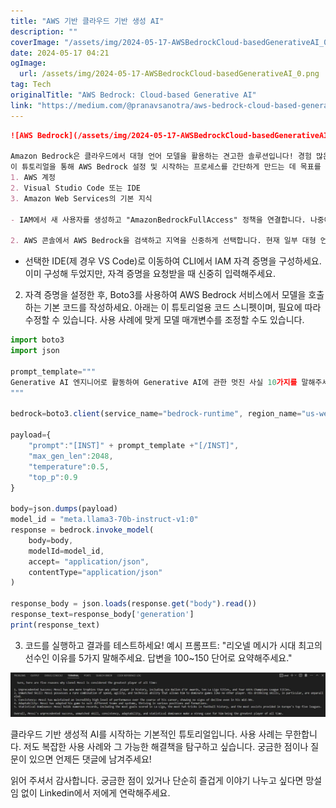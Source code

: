 ```yaml
---
title: "AWS 기반 클라우드 기반 생성 AI"
description: ""
coverImage: "/assets/img/2024-05-17-AWSBedrockCloud-basedGenerativeAI_0.png"
date: 2024-05-17 04:21
ogImage: 
  url: /assets/img/2024-05-17-AWSBedrockCloud-basedGenerativeAI_0.png
tag: Tech
originalTitle: "AWS Bedrock: Cloud-based Generative AI"
link: "https://medium.com/@pranavsanotra/aws-bedrock-cloud-based-generative-ai-23694dfce3d7"
---
```



```markdown
![AWS Bedrock](/assets/img/2024-05-17-AWSBedrockCloud-basedGenerativeAI_0.png)

Amazon Bedrock은 클라우드에서 대형 언어 모델을 활용하는 견고한 솔루션입니다! 경험 많은 개발자, 데이터 과학자 또는 Generative AI의 시작부터 Amazon Bedrock은 끝까지 Generative AI 애플리케이션을 테스트하고 구현하는 이상적인 장소가 될 수 있습니다.
이 튜토리얼을 통해 AWS Bedrock 설정 및 시작하는 프로세스를 간단하게 만드는 데 목표를 두었습니다. 이 튜토리얼에서는 Meta의 Llama-3-70B-Instruct 모델을 가져와 사용할 것입니다. 튜토리얼을 따라가기 전에 다음 사전 요구 사항을 충족해야 합니다:
1. AWS 계정
2. Visual Studio Code 또는 IDE
3. Amazon Web Services의 기본 지식

- IAM에서 새 사용자를 생성하고 "AmazonBedrockFullAccess" 정책을 연결합니다. 나중에 사용할 자격 증명이 AWS Bedrock 서비스에 액세스할 수 있도록 합니다. 자격 증명을 다운로드하고 안전하게 보관해야 합니다. 나중에 사용해야 합니다.

2. AWS 콘솔에서 AWS Bedrock을 검색하고 지역을 신중하게 선택합니다. 현재 일부 대형 언어 모델은 특정 지역에서만 사용할 수 있습니다. 이 튜토리얼에서는 "us-west-2"를 선택하고 Meta의 "Llama-3-70B-Instruct" 모델에 액세스할 것입니다.
```

<div class="content-ad"></div>

- 선택한 IDE(제 경우 VS Code)로 이동하여 CLI에서 IAM 자격 증명을 구성하세요. 이미 구성해 두었지만, 자격 증명을 요청받을 때 신중히 입력해주세요.

2. 자격 증명을 설정한 후, Boto3를 사용하여 AWS Bedrock 서비스에서 모델을 호출하는 기본 코드를 작성하세요. 아래는 이 튜토리얼용 코드 스니펫이며, 필요에 따라 수정할 수 있습니다. 사용 사례에 맞게 모델 매개변수를 조정할 수도 있습니다.

```js
import boto3
import json

prompt_template="""
Generative AI 엔지니어로 활동하여 Generative AI에 관한 멋진 사실 10가지를 말해주세요.
"""

bedrock=boto3.client(service_name="bedrock-runtime", region_name="us-west-2")

payload={
    "prompt":"[INST]" + prompt_template +"[/INST]",
    "max_gen_len":2048,
    "temperature":0.5,
    "top_p":0.9
}

body=json.dumps(payload)
model_id = "meta.llama3-70b-instruct-v1:0"
response = bedrock.invoke_model(
    body=body,
    modelId=model_id,
    accept= "application/json",
    contentType="application/json"
)

response_body = json.loads(response.get("body").read())
response_text=response_body['generation']
print(response_text)
```

3. 코드를 실행하고 결과를 테스트하세요!
예시 프롬프트: "리오넬 메시가 시대 최고의 선수인 이유를 5가지 말해주세요. 답변을 100~150 단어로 요약해주세요."

<div class="content-ad"></div>

![AWSBedrockCloud-basedGenerativeAI](/assets/img/2024-05-17-AWSBedrockCloud-basedGenerativeAI_1.png)

클라우드 기반 생성적 AI를 시작하는 기본적인 튜토리얼입니다. 사용 사례는 무한합니다. 저도 복잡한 사용 사례와 그 가능한 해결책을 탐구하고 싶습니다. 궁금한 점이나 질문이 있으면 언제든 댓글에 남겨주세요!

읽어 주셔서 감사합니다. 궁금한 점이 있거나 단순히 즐겁게 이야기 나누고 싶다면 망설임 없이 Linkedin에서 저에게 연락해주세요.